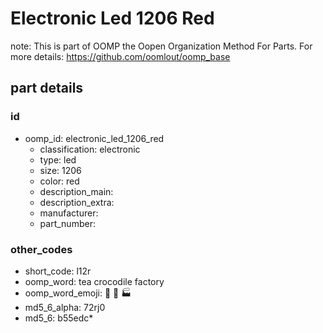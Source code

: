 # Electronic Led 1206 Red  

note: This is part of OOMP the Oopen Organization Method For Parts. For more details: https://github.com/oomlout/oomp_base

##  part details





### id
* oomp_id: electronic_led_1206_red
  * classification: electronic
  * type: led
  * size: 1206
  * color: red
  * description_main: 
  * description_extra: 
  * manufacturer: 
  * part_number: 

### other_codes
* short_code: l12r
* oomp_word: tea crocodile factory
* oomp_word_emoji: :tea: :crocodile: :factory:
* md5_6_alpha: 72rj0
* md5_6: b55edc* 